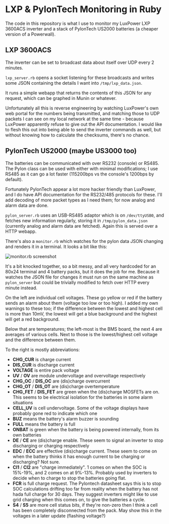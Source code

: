 # LXP & PylonTech Monitoring in Ruby

The code in this repository is what I use to monitor my LuxPower LXP 3600ACS inverter and a stack of PylonTech US2000 batteries (a cheaper version of a Powerwall).

## LXP 3600ACS

The inverter can be set to broadcast data about itself over UDP every 2 minutes.

`lxp_server.rb` opens a socket listening for these broadcasts and writes some JSON containing the details I want into `/tmp/lxp_data.json`.

It runs a simple webapp that returns the contents of this JSON for any request, which can be graphed in Munin or whatever.

Unfortunately all this is reverse engineering by watching LuxPower's own web portal for the numbers being transmitted, and matching those to UDP packets I can see on my local network at the same time - because LuxPower apparently refuse to give out the API documentation. I would like to flesh this out into being able to send the inverter commands as well, but without knowing how to calculate the checksums, there's no chance.


## PylonTech US2000 (maybe US3000 too)

The batteries can be communicated with over RS232 (console) or RS485. The Pylon class can be used with either with minimal modifications; I use RS485 as it can go a lot faster (115200bps vs the console's 1200bps by default).

Fortunately PylonTech appear a lot more hacker friendly than LuxPower, and I do have API documentation for the RS232/485 protocols for these. I'll add decoding of more packet types as I need them; for now analog and alarm data are done.

`pylon_server.rb` uses an USB-RS485 adaptor which is on `/dev/ttyUSB0`, and fetches new information regularly, storing it in `/tmp/pylon_data.json` (currently analog and alarm data are fetched). Again this is served over a HTTP webapp.

There's also a `monitor.rb` which watches for the pylon data JSON changing and renders it in a terminal. It looks a bit like this:

![monitor.rb screenshot](https://i.imgur.com/bD5EXFA.png)

It's a bit knocked together, so a bit messy, and all very hardcoded for an 80x24 terminal and 4 battery packs, but it does the job for me. Because it watches the JSON file for changes it must run on the same machine as `pylon_server` but could be trivially modified to fetch over HTTP every minute instead.

On the left are individual cell voltages. These go yellow or red if the battery sends an alarm about them (voltage too low or too high). I added my own warnings to these too; if the difference between the lowest and highest cell is more than 10mV, the lowest will get a blue background and the highest will get a red background.

Below that are temperatures; the left-most is the BMS board, the next 4 are averages of various cells. Next to those is the lowest/highest cell voltage and the difference between them.

To the right is mostly abbreviations:

  * **CHG_CUR** is charge current
  * **DIS_CUR** is discharge current
  * **VOLTAGE** is entire pack voltage
  * **UV** / **OV** are module undervoltage and overvoltage respectively
  * **CHG_OC** / **DIS_OC** are (dis)charge overcurrent
  * **CHG_OT** / **DIS_OT** are (dis)charge overtemperature
  * **CHG_FET** / **DIS_FET** are green when the (dis)charge MOSFETs are on. This seems to be electrical isolation for the batteries in some alarm situations
  * **CELL_UV** is cell undervoltage. Some of the voltage displays have probably gone red to indicate which one
  * **BUZ** means the battery's alarm buzzer is sounding
  * **FULL** means the battery is full
  * **ONBAT** is green when the battery is being powered internally, from its own batteries
  * **DE** / **CE** are (dis)charge enable. These seem to signal an inverter to stop discharging or charging respectively
  * **EDC** / **ECC** are effective (dis)charge current. These seem to come on when the battery thinks it has enough current to be charging or discharging? Not sure.
  * **CI1** / **CI2** are "charge immediately". 1 comes on when the SOC is 15%-19%, and 2 comes on at 9%-13%. Probably used by inverters to decide when to charge to stop the batteries going flat.
  * **FCR** is full charge request. The Pylontech datasheet says this is to stop SOC calculations drifting too far from reality when the battery has not hada  full charge for 30 days. They suggest inverters might like to use grid charging when this comes on, to give the batteries a cycle.
  * **S4** / **S5** are more cell status bits, if they're non-zero then I think a cell has been completely disconnected from the pack. May show this in the voltages in a later update (flashing voltage?)
